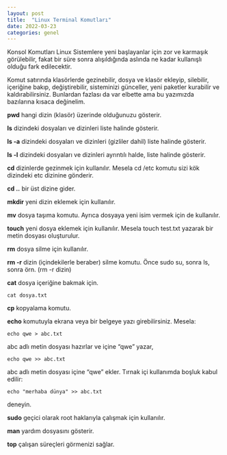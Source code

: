 ```yaml
---
layout: post
title:  "Linux Terminal Komutları"
date: 2022-03-23
categories: genel
---
```

Konsol Komutları Linux Sistemlere yeni başlayanlar için zor ve karmaşık görülebilir, fakat bir süre sonra alışıldığında aslında ne kadar kullanışlı olduğu fark edilecektir.

Komut satırında klasörlerde gezinebilir, dosya ve klasör ekleyip, silebilir, içeriğine bakıp, değiştirebilir, sisteminizi günceller, yeni paketler kurabilir ve kaldırabilirsiniz. Bunlardan fazlası da var elbette ama bu yazımızda bazılarına kısaca değinelim.

**pwd** hangi dizin (klasör) üzerinde olduğunuzu gösterir.

**ls** dizindeki dosyaları ve dizinleri liste halinde gösterir.

**ls -a** dizindeki dosyaları ve dizinleri (gizliler dahil) liste halinde gösterir.

**ls -l** dizindeki dosyaları ve dizinleri ayrıntılı halde, liste halinde gösterir.

**cd** dizinlerde gezinmek için kullanılır. Mesela cd /etc komutu sizi kök dizindeki etc dizinine gönderir.

**cd ..** bir üst dizine gider.

**mkdir** yeni dizin eklemek için kullanılır.

**mv** dosya taşıma komutu. Ayrıca dosyaya yeni isim vermek için de kullanılır.

**touch** yeni dosya eklemek için kullanılır. Mesela touch test.txt yazarak bir metin dosyası oluşturulur.

**rm** dosya silme için kullanılır.

**rm -r** dizin (içindekilerle beraber) silme komutu.
Önce sudo su, sonra ls, sonra örn. (rm -r dizin)

**cat** dosya içeriğine bakmak için.

    cat dosya.txt

**cp** kopyalama komutu.

**echo** komutuyla ekrana veya bir belgeye yazı girebilirsiniz. Mesela: 

    echo qwe > abc.txt

abc adlı metin dosyası hazırlar ve içine “qwe” yazar,

    echo qwe >> abc.txt

abc adlı metin dosyası içine “qwe” ekler. Tırnak içi kullanımda boşluk kabul edilir:

    echo "merhaba dünya" >> abc.txt

deneyin.

**sudo** geçici olarak root haklarıyla çalışmak için kullanılır.

**man** yardım dosyasını gösterir.

**top** çalışan süreçleri görmenizi sağlar.